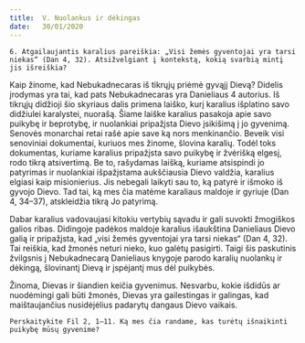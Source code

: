 ```yaml
---
title:  V. Nuolankus ir dėkingas
date:   30/01/2020
---
```


`6. Atgailaujantis karalius pareiškia: „Visi žemės gyventojai yra tarsi niekas“ (Dan 4, 32). Atsižvelgiant į kontekstą, kokią svarbią mintį jis išreiškia?`
														
Kaip žinome, kad Nebukadnecaras iš tikrųjų priėmė gyvąjį Dievą? Didelis įrodymas yra tai, kad pats Nebukadnecaras yra Danieliaus 4 autorius. Iš tikrųjų didžioji šio skyriaus dalis primena laiško, kurį karalius išplatino savo didžiulei karalystei, nuorašą. Šiame laiške karalius pasakoja apie savo puikybę ir beprotybę, ir nuolankiai pripažįsta Dievo įsikišimą į jo gyvenimą. Senovės monarchai retai rašė apie save ką nors menkinančio. Beveik visi senoviniai dokumentai, kuriuos mes žinome, šlovina karalių. Todėl toks dokumentas, kuriame karalius pripažįsta savo puikybę ir žvėrišką elgesį, rodo tikrą atsivertimą. Be to, rašydamas laišką, kuriame atsispindi jo patyrimas ir nuolankiai išpažįstama aukščiausia Dievo valdžia, karalius elgiasi kaip misionierius. Jis nebegali laikyti sau to, ką patyrė ir išmoko iš gyvojo Dievo. Tad tai, ką mes čia matėme karaliaus maldoje ir gyriuje (Dan 4, 34–37), atskleidžia tikrą Jo patyrimą.

Dabar karalius vadovaujasi kitokiu vertybių sąvadu ir gali suvokti žmogiškos galios ribas. Didingoje padėkos maldoje karalius išaukština Danieliaus Dievo galią ir pripažįsta, kad „visi žemės gyventojai yra tarsi niekas“ (Dan 4, 32). Tai reiškia, kad žmonės neturi nieko, kuo galėtų pasigirti. Taigi šis paskutinis žvilgsnis į Nebukadnecarą Danieliaus knygoje parodo karalių nuolankų ir dėkingą, šlovinantį Dievą ir įspėjantį mus dėl puikybės.

Žinoma, Dievas ir šiandien keičia gyvenimus. Nesvarbu, kokie išdidūs ar nuodėmingi gali būti žmonės, Dievas yra gailestingas ir galingas, kad maištaujančius nusidėjėlius padarytų dangaus Dievo vaikais.

`Perskaitykite Fil 2, 1–11. Ką mes čia randame, kas turėtų išnaikinti puikybę mūsų gyvenime?`

